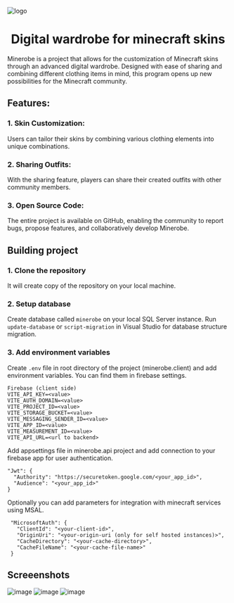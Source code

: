  ![logo](https://github.com/oleklukasiewicz/minerobe/assets/69370471/f9277a21-f817-47bd-b242-0770ed38f14a)

<h1 align="center">Digital wardrobe for minecraft skins</h1>

Minerobe is a project that allows for the customization of Minecraft skins through an advanced digital wardrobe. Designed with ease of sharing and combining different clothing items in mind, this program opens up new possibilities for the Minecraft community.

## Features:

### 1. Skin Customization: 
Users can tailor their skins by combining various clothing elements into unique combinations.

### 2. Sharing Outfits: 
With the sharing feature, players can share their created outfits with other community members.

### 3. Open Source Code: 
The entire project is available on GitHub, enabling the community to report bugs, propose features, and collaboratively develop Minerobe.

## Building project

### 1. Clone the repository
It will create copy of the repository on your local machine.

### 2. Setup database  
Create database called `minerobe` on your local SQL Server instance.
Run `update-database` or `script-migration` in Visual Studio for database structure migration.

### 3. Add environment variables
Create `.env` file in root directory of the project (minerobe.client) and add environment variables. You can find them in firebase settings.
```
Firebase (client side)
VITE_API_KEY=<value>
VITE_AUTH_DOMAIN=<value>
VITE_PROJECT_ID=<value>
VITE_STORAGE_BUCKET=<value>
VITE_MESSAGING_SENDER_ID=<value>
VITE_APP_ID=<value>
VITE_MEASUREMENT_ID=<value>
VITE_API_URL=<url to backend>
```
Add appsettings file in minerobe.api project and add connection to your firebase app for user authentication.
```
"Jwt": {
  "Authority": "https://securetoken.google.com/<your_app_id>",
  "Audience": "<your_app_id>"
}
```

Optionally you can add parameters for integration with minecraft services using MSAL.
```
 "MicrosoftAuth": {
   "ClientId": "<your-client-id>",
   "OriginUri": "<your-origin-uri (only for self hosted instances)>",
   "CacheDirectory": "<your-cache-directory>",
   "CacheFileName": "<your-cache-file-name>"
 }
```

## Screeenshots

![image](https://github.com/user-attachments/assets/eb087265-e79f-4fb7-9de2-ccca09647e02)
![image](https://github.com/user-attachments/assets/f4adb2ba-608b-4917-b499-cf825418ef27)
![image](https://github.com/user-attachments/assets/1d33f47a-ead1-4cd5-9b2d-3bd5ca70daea)






<!--# icons 
https://iconduck.com/search?query=vectorSetIds:140
](url)--!>
